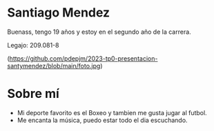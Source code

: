 # Santiago Mendez

Buenass, tengo 19 años y estoy en el segundo año de la carrera. 

Legajo: 209.081-8

(https://github.com/pdepjm/2023-tp0-presentacion-santymendez/blob/main/foto.jpg)

# Sobre mí

- Mi deporte favorito es el Boxeo y tambien me gusta jugar al futbol.
- Me encanta la música, puedo estar todo el dia escuchando.
